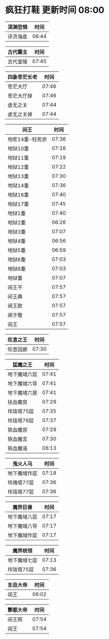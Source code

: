 # 疯狂打鞋 更新时间 08:00

| 深渊恐惧   | 时间    |
|--------|-------|
| 评济海底 | 06:44 |

| 古代霸主   | 时间    |
|--------|-------|
| 古代皇陵 | 07:45 |

| 四象苍茫长老   | 时间    |
|--------|-------|
| 苍茫大厅 | 07:46 |
| 苍茫大厅掉 | 07:46 |
| 虚无之关 | 07:44 |
| 虚无之关掉 | 07:44 |

| 间王   | 时间    |
|--------|-------|
| 地疙14重-枉死状 | 07:36 |
| 地狱10重 | 07:16 |
| 地狱11重 | 07:19 |
| 地狱12重 | 07:22 |
| 地狱13重 | 07:30 |
| 地狱14重 | 07:36 |
| 地狱16重 | 07:40 |
| 地狱17重 | 07:45 |
| 地狱1重 | 07:40 |
| 地狱2重 | 06:26 |
| 地狱3重 | 07:07 |
| 地狱4重 | 06:56 |
| 地狱5重 | 06:59 |
| 地狱6重 | 07:03 |
| 地狱8重 | 07:03 |
| 地狱重 | 07:07 |
| 间王不 | 07:57 |
| 间王典 | 07:57 |
| 闻王欧 | 07:57 |
| 闻于敬 | 07:57 |
| 阎王 | 07:57 |

| 叹息之王   | 时间    |
|--------|-------|
| 叹息回廊 | 07:30 |

| 猛魔之王   | 时间    |
|--------|-------|
| 地下魔域六层 | 07:41 |
| 地下魔域六导 | 07:41 |
| 地下魔域六居 | 07:41 |
| 扶血魔宫 | 07:29 |
| 玲珑塔75层 | 07:35 |
| 玲珑塔78层 | 07:37 |
| 铁血魔宫 | 07:29 |
| 铁血魔言 | 07:30 |
| 铁血魔语 | 06:13 |

| 鬼火人马   | 时间    |
|--------|-------|
| 地下魔域作层 | 07:18 |
| 玲瑰塔77层 | 07:36 |
| 玲珑塔77层 | 07:36 |

| 魔界巨兽   | 时间    |
|--------|-------|
| 地下魔域八层 | 07:17 |
| 地下魔域八导 | 07:17 |
| 地下魔域作层 | 07:17 |

| 魔界统领   | 时间    |
|--------|-------|
| 地下魔域七层 | 07:13 |
| 玲珑塔75层 | 07:36 |

| 东岳大帝   | 时间    |
|--------|-------|
| 阎王 | 06:02 |

| 酆都大帝   | 时间    |
|--------|-------|
| 间王网 | 07:54 |
| 阎王 | 07:54 |